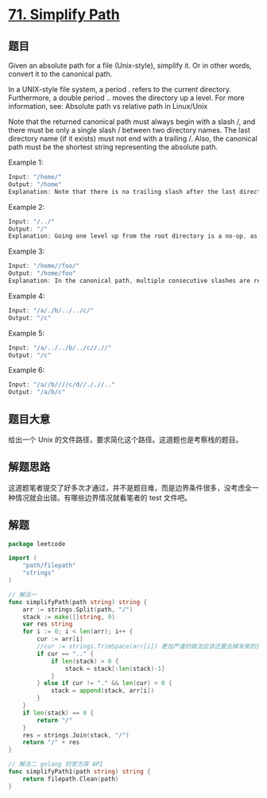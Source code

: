 # [71. Simplify Path](https://leetcode.com/problems/simplify-path/)

## 题目

Given an absolute path for a file (Unix-style), simplify it. Or in other words, convert it to the canonical path.

In a UNIX-style file system, a period . refers to the current directory. Furthermore, a double period .. moves the directory up a level. For more information, see: Absolute path vs relative path in Linux/Unix

Note that the returned canonical path must always begin with a slash /, and there must be only a single slash / between two directory names. The last directory name (if it exists) must not end with a trailing /. Also, the canonical path must be the shortest string representing the absolute path.



Example 1:

```c
Input: "/home/"
Output: "/home"
Explanation: Note that there is no trailing slash after the last directory name.
```

Example 2:

```c
Input: "/../"
Output: "/"
Explanation: Going one level up from the root directory is a no-op, as the root level is the highest level you can go.
```
Example 3:

```c
Input: "/home//foo/"
Output: "/home/foo"
Explanation: In the canonical path, multiple consecutive slashes are replaced by a single one.
```

Example 4:

```c
Input: "/a/./b/../../c/"
Output: "/c"
```


Example 5:

```c
Input: "/a/../../b/../c//.//"
Output: "/c"
```

Example 6:

```c
Input: "/a//b////c/d//././/.."
Output: "/a/b/c"
```

## 题目大意

给出一个 Unix 的文件路径，要求简化这个路径。这道题也是考察栈的题目。

## 解题思路

这道题笔者提交了好多次才通过，并不是题目难，而是边界条件很多，没考虑全一种情况就会出错。有哪些边界情况就看笔者的 test 文件吧。

## 解题

```go
package leetcode

import (
	"path/filepath"
	"strings"
)

// 解法一
func simplifyPath(path string) string {
	arr := strings.Split(path, "/")
	stack := make([]string, 0)
	var res string
	for i := 0; i < len(arr); i++ {
		cur := arr[i]
		//cur := strings.TrimSpace(arr[i]) 更加严谨的做法应该还要去掉末尾的空格
		if cur == ".." {
			if len(stack) > 0 {
				stack = stack[:len(stack)-1]
			}
		} else if cur != "." && len(cur) > 0 {
			stack = append(stack, arr[i])
		}
	}
	if len(stack) == 0 {
		return "/"
	}
	res = strings.Join(stack, "/")
	return "/" + res
}

// 解法二 golang 的官方库 API
func simplifyPath1(path string) string {
	return filepath.Clean(path)
}


```